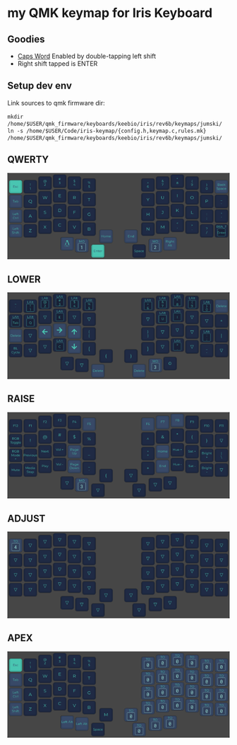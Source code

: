 # my QMK keymap for Iris Keyboard
 
## Goodies

- [Caps Word](https://docs.qmk.fm/#/feature_caps_word?id=caps-word) Enabled by double-tapping left shift
- Right shift tapped is ENTER

## Setup dev env


Link sources to qmk firmware dir:

```shell
mkdir /home/$USER/qmk_firmware/keyboards/keebio/iris/rev6b/keymaps/jumski/
ln -s /home/$USER/Code/iris-keymap/{config.h,keymap.c,rules.mk} /home/$USER/qmk_firmware/keyboards/keebio/iris/rev6b/keymaps/jumski/
```

## QWERTY

![layer 0](resources/layer_0.png)

## LOWER

![layer 1](resources/layer_1.png)

## RAISE

![layer 2](resources/layer_2.png)

## ADJUST

![layer 3](resources/layer_3.png)

## APEX

![layer 4](resources/layer_4.png)
